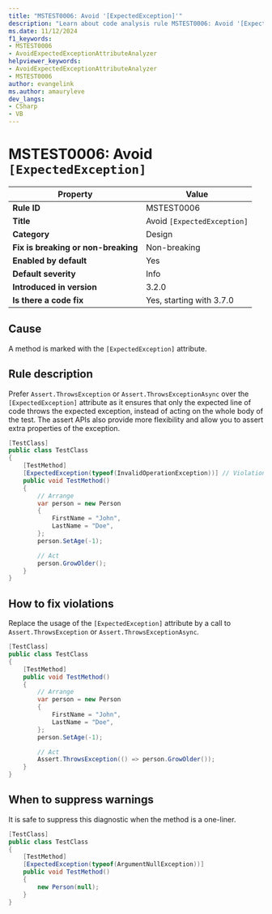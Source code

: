 ```yaml
---
title: "MSTEST0006: Avoid '[ExpectedException]'"
description: "Learn about code analysis rule MSTEST0006: Avoid '[ExpectedException]'"
ms.date: 11/12/2024
f1_keywords:
- MSTEST0006
- AvoidExpectedExceptionAttributeAnalyzer
helpviewer_keywords:
- AvoidExpectedExceptionAttributeAnalyzer
- MSTEST0006
author: evangelink
ms.author: amauryleve
dev_langs:
- CSharp
- VB
---
```

# MSTEST0006: Avoid `[ExpectedException]`

| Property                            | Value                                              |
|-------------------------------------|----------------------------------------------------|
| **Rule ID**                         | MSTEST0006                                         |
| **Title**                           | Avoid `[ExpectedException]`                        |
| **Category**                        | Design                                             |
| **Fix is breaking or non-breaking** | Non-breaking                                       |
| **Enabled by default**              | Yes                                                |
| **Default severity**                | Info                                               |
| **Introduced in version**           | 3.2.0                                              |
| **Is there a code fix**             | Yes, starting with 3.7.0                           |

## Cause

A method is marked with the `[ExpectedException]` attribute.

## Rule description

Prefer `Assert.ThrowsException` or `Assert.ThrowsExceptionAsync` over the `[ExpectedException]` attribute as it ensures that only the expected line of code throws the expected exception, instead of acting on the whole body of the test. The assert APIs also provide more flexibility and allow you to assert extra properties of the exception.

```csharp
[TestClass]
public class TestClass
{
    [TestMethod]
    [ExpectedException(typeof(InvalidOperationException))] // Violation
    public void TestMethod()
    {
        // Arrange
        var person = new Person
        {
            FirstName = "John", 
            LastName = "Doe",
        };
        person.SetAge(-1);

        // Act
        person.GrowOlder();
    }
}
```

## How to fix violations

Replace the usage of the `[ExpectedException]` attribute by a call to `Assert.ThrowsException` or `Assert.ThrowsExceptionAsync`.

```csharp
[TestClass]
public class TestClass
{
    [TestMethod]
    public void TestMethod()
    {
        // Arrange
        var person = new Person
        {
            FirstName = "John", 
            LastName = "Doe",
        };
        person.SetAge(-1);

        // Act
        Assert.ThrowsException(() => person.GrowOlder());
    }
}
```

## When to suppress warnings

It is safe to suppress this diagnostic when the method is a one-liner.

```csharp
[TestClass]
public class TestClass
{
    [TestMethod]
    [ExpectedException(typeof(ArgumentNullException))]
    public void TestMethod()
    {
        new Person(null);
    }
}
```
